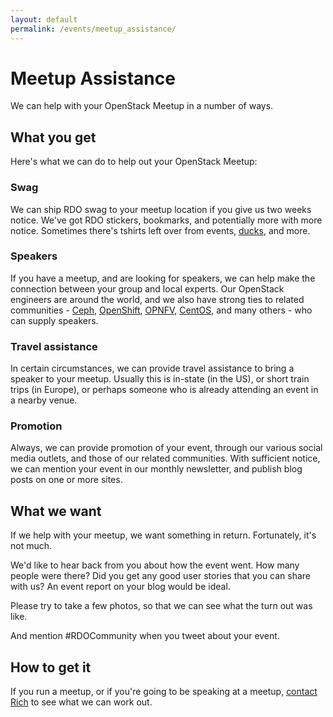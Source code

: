 ```yaml
---
layout: default
permalink: /events/meetup_assistance/
---
```

# Meetup Assistance

We can help with your OpenStack Meetup in a number of ways.

## What you get

Here's what we can do to help out your OpenStack Meetup:

### Swag

We can ship RDO swag to your meetup location if you give us two weeks
notice. We've got RDO stickers, bookmarks, and potentially more with
more notice. Sometimes there's tshirts left over from events,
[ducks](https://www.rdoproject.org/blog/2015/10/ducks/), and more.

### Speakers

If you have a meetup, and are looking for speakers, we can help make the
connection between your group and local experts. Our OpenStack engineers
are around the world, and we also have strong ties to related
communities - [Ceph](http://ceph.com/),
[OpenShift](https://www.openshift.com/),
[OPNFV](https://www.opnfv.org/), [CentOS](http://centos.org), and many
others - who can supply speakers.

### Travel assistance

In certain circumstances, we can provide travel assistance to bring a
speaker to your meetup. Usually this is in-state (in the US), or short
train trips (in Europe), or perhaps someone who is already attending an
event in a nearby venue.

### Promotion

Always, we can provide promotion of your event, through our various
social media outlets, and those of our related communities. With
sufficient notice, we can mention your event in our monthly newsletter,
and publish blog posts on one or more sites.

## What we want

If we help with your meetup, we want something in return. Fortunately,
it's not much.

We'd like to hear back from you about how the event went. How many
people were there? Did you get any good user stories that you can share
with us? An event report on your blog would be ideal.

Please try to take a few photos, so that we can see what the turn out
was like.

And mention #RDOCommunity when you tweet about your event.

## How to get it

If you run a meetup, or if you're going to be speaking at a meetup,
[contact Rich](mailto:rbowen@redhat.com) to see what we can work out.

